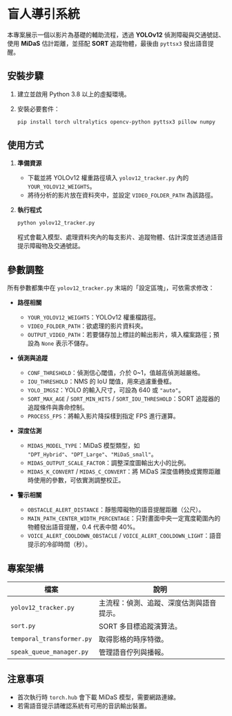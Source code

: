 # 盲人導引系統

本專案展示一個以影片為基礎的輔助流程，透過 **YOLOv12** 偵測障礙與交通號誌、使用 **MiDaS** 估計距離，並搭配 **SORT** 追蹤物體，最後由 `pyttsx3` 發出語音提醒。

## 安裝步驟

1. 建立並啟用 Python 3.8 以上的虛擬環境。
2. 安裝必要套件：

   ```bash
   pip install torch ultralytics opencv-python pyttsx3 pillow numpy
   ```

## 使用方式

1. **準備資源**
   - 下載並將 YOLOv12 權重路徑填入 `yolov12_tracker.py` 內的 `YOUR_YOLOV12_WEIGHTS`。
   - 將待分析的影片放在資料夾中，並設定 `VIDEO_FOLDER_PATH` 為該路徑。

2. **執行程式**

   ```bash
   python yolov12_tracker.py
   ```

   程式會載入模型、處理資料夾內的每支影片、追蹤物體、估計深度並透過語音提示障礙物及交通號誌。

## 參數調整

所有參數都集中在 `yolov12_tracker.py` 末端的「設定區塊」，可依需求修改：

- **路徑相關**
  - `YOUR_YOLOV12_WEIGHTS`：YOLOv12 權重檔路徑。
  - `VIDEO_FOLDER_PATH`：欲處理的影片資料夾。
  - `OUTPUT_VIDEO_PATH`：若要儲存加上標註的輸出影片，填入檔案路徑；預設為 `None` 表示不儲存。

- **偵測與追蹤**
  - `CONF_THRESHOLD`：偵測信心閾值，介於 0~1，值越高偵測越嚴格。
  - `IOU_THRESHOLD`：NMS 的 IoU 閾值，用來過濾重疊框。
  - `YOLO_IMGSZ`：YOLO 的輸入尺寸，可設為 640 或 `"auto"`。
  - `SORT_MAX_AGE` / `SORT_MIN_HITS` / `SORT_IOU_THRESHOLD`：SORT 追蹤器的追蹤條件與壽命控制。
  - `PROCESS_FPS`：將輸入影片降採樣到指定 FPS 進行運算。

- **深度估測**
  - `MIDAS_MODEL_TYPE`：MiDaS 模型類型，如 `"DPT_Hybrid"`、`"DPT_Large"`、`"MiDaS_small"`。
  - `MIDAS_OUTPUT_SCALE_FACTOR`：調整深度圖輸出大小的比例。
  - `MIDAS_K_CONVERT` / `MIDAS_C_CONVERT`：將 MiDaS 深度值轉換成實際距離時使用的參數，可依實測調整校正。

- **警示相關**
  - `OBSTACLE_ALERT_DISTANCE`：靜態障礙物的語音提醒距離（公尺）。
  - `MAIN_PATH_CENTER_WIDTH_PERCENTAGE`：只對畫面中央一定寬度範圍內的物體發出語音提醒，0.4 代表中間 40%。
  - `VOICE_ALERT_COOLDOWN_OBSTACLE` / `VOICE_ALERT_COOLDOWN_LIGHT`：語音提示的冷卻時間（秒）。

## 專案架構

| 檔案 | 說明 |
|------|------|
| `yolov12_tracker.py` | 主流程：偵測、追蹤、深度估測與語音提示。 |
| `sort.py` | SORT 多目標追蹤演算法。 |
| `temporal_transformer.py` | 取得影格的時序特徵。 |
| `speak_queue_manager.py` | 管理語音佇列與播報。 |

## 注意事項

- 首次執行時 `torch.hub` 會下載 MiDaS 模型，需要網路連線。
- 若需語音提示請確認系統有可用的音訊輸出裝置。

